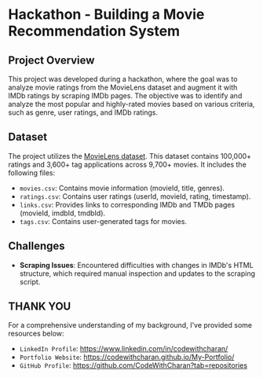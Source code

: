 # Hackathon - Building a Movie Recommendation System

## Project Overview

This project was developed during a hackathon, where the goal was to analyze movie ratings from the MovieLens dataset and augment it with IMDb ratings by scraping IMDb pages. The objective was to identify and analyze the most popular and highly-rated movies based on various criteria, such as genre, user ratings, and IMDb ratings.

## Dataset

The project utilizes the [MovieLens dataset](https://grouplens.org/datasets/movielens/latest/). This dataset contains 100,000+ ratings and 3,600+ tag applications across 9,700+ movies. It includes the following files:

- `movies.csv`: Contains movie information (movieId, title, genres).
- `ratings.csv`: Contains user ratings (userId, movieId, rating, timestamp).
- `links.csv`: Provides links to corresponding IMDb and TMDb pages (movieId, imdbId, tmdbId).
- `tags.csv`: Contains user-generated tags for movies.

## Challenges

- **Scraping Issues**: Encountered difficulties with changes in IMDb's HTML structure, which required manual inspection and updates to the scraping script.

## THANK YOU
For a comprehensive understanding of my background, I've provided some resources below:
- `LinkedIn Profile`: https://www.linkedin.com/in/codewithcharan/
- `Portfolio Website`: https://codewithcharan.github.io/My-Portfolio/
- `GitHub Profile`: https://github.com/CodeWithCharan?tab=repositories